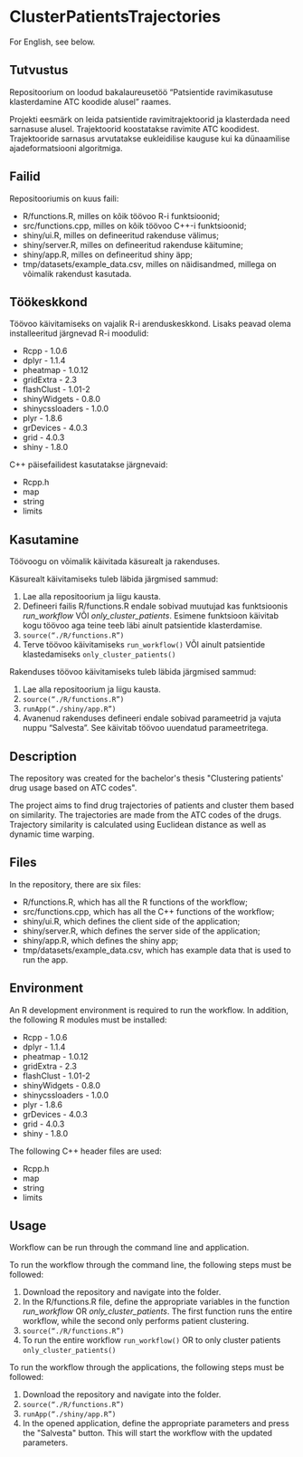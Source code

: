 # ClusterPatientsTrajectories

For English, see below.

## Tutvustus
Repositoorium on loodud bakalaureusetöö “Patsientide ravimikasutuse klasterdamine ATC koodide alusel” raames.

Projekti eesmärk on leida patsientide ravimitrajektoorid ja klasterdada need sarnasuse alusel. Trajektoorid koostatakse ravimite ATC koodidest. Trajektooride sarnasus arvutatakse eukleidilise kauguse kui ka dünaamilise ajadeformatsiooni algoritmiga.

## Failid
Repositooriumis on kuus faili:
* R/functions.R, milles on kõik töövoo R-i funktsioonid;
* src/functions.cpp, milles on kõik töövoo C++-i funktsioonid;
* shiny/ui.R, milles on defineeritud rakenduse välimus;
* shiny/server.R, milles on defineeritud rakenduse käitumine;
* shiny/app.R, milles on defineeritud shiny äpp;
* tmp/datasets/example_data.csv, milles on näidisandmed, millega on võimalik rakendust kasutada.

## Töökeskkond
Töövoo käivitamiseks on vajalik R-i arenduskeskkond. Lisaks peavad olema installeeritud järgnevad R-i moodulid:
* Rcpp - 1.0.6
* dplyr - 1.1.4
* pheatmap - 1.0.12
* gridExtra - 2.3
* flashClust - 1.01-2
* shinyWidgets - 0.8.0
* shinycssloaders - 1.0.0
* plyr - 1.8.6
* grDevices - 4.0.3
* grid - 4.0.3
* shiny - 1.8.0

C++ päisefailidest kasutatakse järgnevaid:
* Rcpp.h
* map
* string
* limits

## Kasutamine
Töövoogu on võimalik käivitada käsurealt ja rakenduses.

Käsurealt käivitamiseks tuleb läbida järgmised sammud:
1. Lae alla repositoorium ja liigu kausta.
2. Defineeri failis R/functions.R endale sobivad muutujad kas funktsioonis *run_workflow* VÕI *only_cluster_patients*. Esimene funktsioon käivitab kogu töövoo aga teine teeb läbi ainult patsientide klasterdamise.
3. ```source(“./R/functions.R”)```
4. Terve töövoo käivitamiseks ```run_workflow()```
   VÕI
   ainult patsientide klastedamiseks ```only_cluster_patients()```

Rakenduses töövoo käivitamiseks tuleb läbida järgmised sammud:
1. Lae alla repositoorium ja liigu kausta.
2. ```source(“./R/functions.R”)```
3. ```runApp(“./shiny/app.R”)```
4. Avanenud rakenduses defineeri endale sobivad parameetrid ja vajuta nuppu “Salvesta”. See käivitab töövoo uuendatud parameetritega.

## Description
The repository was created for the bachelor's thesis "Clustering patients' drug usage based on ATC codes".

The project aims to find drug trajectories of patients and cluster them based on similarity. The trajectories are made from the ATC codes of the drugs. Trajectory similarity is calculated using Euclidean distance as well as dynamic time warping.

## Files
In the repository, there are six files:
* R/functions.R, which has all the R functions of the workflow;
* src/functions.cpp, which has all the C++ functions of the workflow;
* shiny/ui.R, which defines the client side of the application;
* shiny/server.R, which defines the server side of the application;
* shiny/app.R, which defines the shiny app;
* tmp/datasets/example_data.csv, which has example data that is used to run the app.

## Environment
An R development environment is required to run the workflow. In addition, the following R modules must be installed:
* Rcpp - 1.0.6
* dplyr - 1.1.4
* pheatmap - 1.0.12
* gridExtra - 2.3
* flashClust - 1.01-2
* shinyWidgets - 0.8.0
* shinycssloaders - 1.0.0
* plyr - 1.8.6
* grDevices - 4.0.3
* grid - 4.0.3
* shiny - 1.8.0

The following C++ header files are used:
* Rcpp.h
* map
* string
* limits

## Usage
Workflow can be run through the command line and application.

To run the workflow through the command line, the following steps must be followed:
1. Download the repository and navigate into the folder.
2. In the R/functions.R file, define the appropriate variables in the function *run_workflow* OR *only_cluster_patients*. The first function runs the entire workflow, while the second only performs patient clustering.
3. ```source(“./R/functions.R”)```
4. To run the entire workflow ```run_workflow()```
   OR
   to only cluster patients ```only_cluster_patients()```

To run the workflow through the applications, the following steps must be followed:
1. Download the repository and navigate into the folder.
2. ```source(“./R/functions.R”)```
3. ```runApp(“./shiny/app.R”)```
4. In the opened application, define the appropriate parameters and press the "Salvesta" button. This will start the workflow with the updated parameters.
